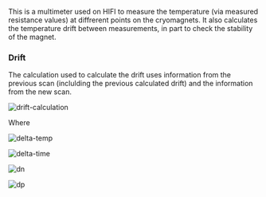 This is a multimeter used on HIFI to measure the temperature (via measured resistance values) at diffrerent points on the cryomagnets. It also calculates the temperature drift between measurements, in part to check the stability of the magnet. 

### Drift

The calculation used to calculate the drift uses information from the previous scan (inclulding the previous calculated drift) and the information from the new scan. 

![drift-calculation]

Where 

![delta-temp]

![delta-time]

![dn]

![dp]


[//]: # (URLs for latex images)

[drift-calculation]: http://mathurl.com/y77q3ex2.png

[dn]: http://mathurl.com/ydykpgb5.png

[dp]: http://mathurl.com/ycpzu8wu.png

[delta-temp]: http://mathurl.com/ybhhevlc.png

[delta-time]: http://mathurl.com/yb2nge5k.png